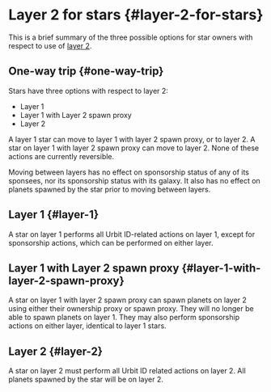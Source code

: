 # Layer 2 for stars {#layer-2-for-stars}

This is a brief summary of the three possible options for star owners with respect to use of [layer 2](https://developers.urbit.org/glossary/rollups).

## One-way trip {#one-way-trip}

Stars have three options with respect to layer 2:

- Layer 1
- Layer 1 with Layer 2 spawn proxy
- Layer 2

A layer 1 star can move to layer 1 with layer 2 spawn proxy, or to layer 2. A star on layer 1 with layer 2 spawn proxy can move to layer 2. None of these actions are currently reversible.

Moving between layers has no effect on sponsorship status of any of its sponsees, nor its sponsorship status with its galaxy. It also has no effect on planets spawned by the star prior to moving between layers.

## Layer 1 {#layer-1}

A star on layer 1 performs all Urbit ID-related actions on layer 1, except for sponsorship actions, which can be performed on either layer.

## Layer 1 with Layer 2 spawn proxy {#layer-1-with-layer-2-spawn-proxy}

A star on layer 1 with layer 2 spawn proxy can spawn planets on layer 2 using either their ownership proxy or spawn proxy. They will no longer be able to spawn planets on layer 1. They may also perform sponsorship actions on either layer, identical to layer 1 stars.

## Layer 2 {#layer-2}

A star on layer 2 must perform all Urbit ID related actions on layer 2. All planets spawned by the star will be on layer 2.

